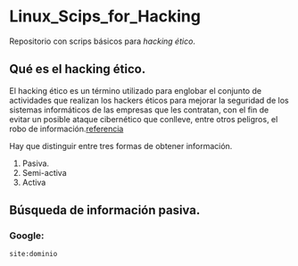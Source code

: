 # Linux_Scips_for_Hacking
Repositorio con scrips básicos para *hacking ético*.


## Qué es el hacking ético.

El hacking ético es un término utilizado para englobar el conjunto de actividades que realizan los hackers éticos para mejorar la seguridad de los sistemas informáticos de las empresas que les contratan, con el fin de evitar un posible ataque cibernético que conlleve, entre otros peligros, el robo de información.[referencia](https://www.obicex.es/blog/aprende-con-obicex/que-significa-ser-un-hacker-etico#:~:text=El%20hacking%20%C3%A9tico%20es%20un,peligros%2C%20el%20robo%20de%20informaci%C3%B3n)


Hay que distinguir entre tres formas de obtener información.
1. Pasiva.
2. Semi-activa
3. Activa

## Búsqueda de información pasiva.
### Google:
`site:dominio`
